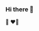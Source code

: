 ### Hi there 👋
💫 
❤️‍🔥

<!--
**emillezxz/emillezxz** is a ✨ _special_ ✨ repository because its `README.md` (this file) appears on your GitHub profile.


